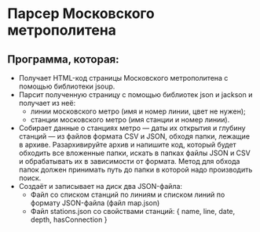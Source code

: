 # Парсер Московского метрополитена  
## Программа, которая:
- Получает HTML-код страницы Московского метрополитена с помощью библиотеки jsoup.
- Парсит полученную страницу с помощью библиотек json и jackson и получает из неё: 
  - линии московского метро (имя и номер линии, цвет не нужен);
  - станции московского метро (имя станции и номер линии).
- Собирает данные о станциях метро — даты их открытия и глубину станций — из файлов формата CSV и JSON, обходя папки, лежащие в архиве. Разархивируйте архив и напишите код, который будет обходить все вложенные папки, искать в папках файлы JSON и CSV и обрабатывать их в зависимости от формата. Метод для обхода папок должен принимать путь до папки в которой надо производить поиск.
- Создаёт и записывает на диск два JSON-файла:
  - Файл со списком станций по линиям и списком линий по формату JSON-файла (файл map.json)
  - Файл stations.json со свойствами станций: 
  {
  name,
  line,
  date,
  depth,
  hasConnection
  }
